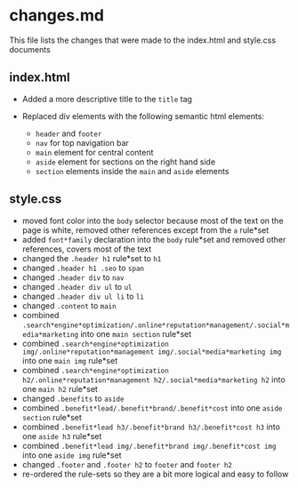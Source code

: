 # changes.md

This file lists the changes that were made to the index.html and style.css documents


## index.html

* Added a more descriptive title to the `title` tag

* Replaced div elements with the following semantic html elements:
  * `header` and `footer`
  * `nav` for top navigation bar
  * `main` element for central content
  * `aside` element for sections on the right hand side
  * `section` elements inside the `main` and `aside` elements



## style.css

* moved font color into the `body` selector because most of the text on the page is white, removed other references except from the `a` rule*set
* added `font*family` declaration into the `body` rule*set and removed other references, covers most of the text
* changed the `.header h1` rule*set to `h1`
* changed `.header h1 .seo` to `span`
* changed `.header div` to `nav`
* changed `.header div ul` to `ul`
* changed `.header div ul li` to `li`
* changed `.content` to `main`
* combined `.search*engine*optimization/.online*reputation*management/.social*media*marketing` into one `main section` rule*set
* combined `.search*engine*optimization img/.online*reputation*management img/.social*media*marketing img` into one `main img` rule*set
* combined `.search*engine*optimization h2/.online*reputation*management h2/.social*media*marketing h2` into one `main h2` rule*set
* changed  `.benefits` to `aside`
* combined `.benefit*lead/.benefit*brand/.benefit*cost` into one `aside section` rule*set
* combined `.benefit*lead h3/.benefit*brand h3/.benefit*cost h3` into one `aside h3` rule*set
* combined `.benefit*lead img/.benefit*brand img/.benefit*cost img` into one `aside img` rule*set
* changed `.footer` and `.footer h2` to `footer` and `footer h2`
* re-ordered the rule-sets so they are a bit more logical and easy to follow
